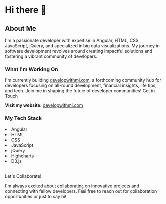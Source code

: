 <h1>Hi there 👋</h1>

<h2>About Me</h2>

I'm a passionate developer with expertise in Angular, HTML, CSS, JavaScript, jQuery, and specialized in big data visualizations. My journey in software development revolves around creating impactful solutions and fostering a vibrant community of developers.
<h3>What I'm Working On</h3>

I'm currently building <a href="developwithmi.com">developwithmi.com</a>, a forthcoming community hub for developers focusing on all-round development, financial insights, life tips, and tech. Join me in shaping the future of developer communities!
Get in Touch

<b>Visit my website:</b> <a href="developwithmi.com">developwithmi.com</a>

<h3>My Tech Stack</h3>
<li>Angular</li>
<li>HTML</li>
<li>CSS</li>
<li>JavaScript</li>
<li>jQuery</li>
<li>Highcharts</li>
<li>D3.js</li>
<br>

Let's Collaborate!

I'm always excited about collaborating on innovative projects and connecting with fellow developers. Feel free to reach out for collaboration opportunities or just to say hi!
